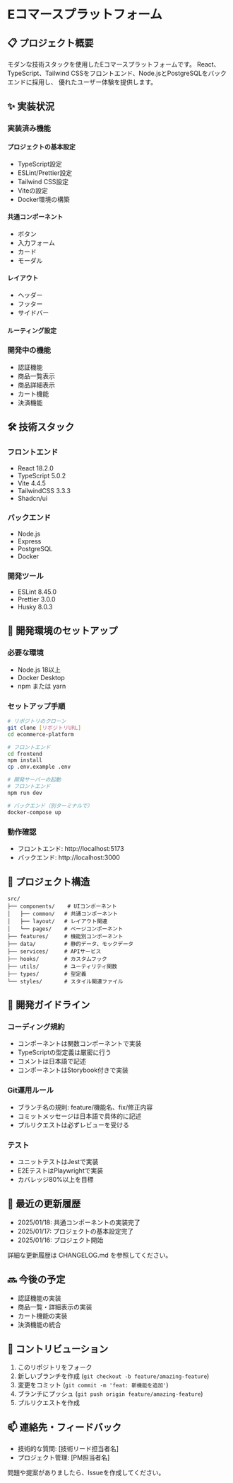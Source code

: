 # Eコマースプラットフォーム

## 📋 プロジェクト概要
モダンな技術スタックを使用したEコマースプラットフォームです。
React、TypeScript、Tailwind CSSをフロントエンド、Node.jsとPostgreSQLをバックエンドに採用し、
優れたユーザー体験を提供します。

## ✨ 実装状況

### 実装済み機能
#### プロジェクトの基本設定
- TypeScript設定
- ESLint/Prettier設定
- Tailwind CSS設定
- Viteの設定
- Docker環境の構築

#### 共通コンポーネント
- ボタン
- 入力フォーム
- カード
- モーダル

#### レイアウト
- ヘッダー
- フッター
- サイドバー

#### ルーティング設定

### 開発中の機能
- 認証機能
- 商品一覧表示
- 商品詳細表示
- カート機能
- 決済機能

## 🛠 技術スタック

### フロントエンド
- React 18.2.0
- TypeScript 5.0.2
- Vite 4.4.5
- TailwindCSS 3.3.3
- Shadcn/ui

### バックエンド
- Node.js
- Express
- PostgreSQL
- Docker

### 開発ツール
- ESLint 8.45.0
- Prettier 3.0.0
- Husky 8.0.3

## 🚀 開発環境のセットアップ

### 必要な環境
- Node.js 18以上
- Docker Desktop
- npm または yarn

### セットアップ手順
```bash
# リポジトリのクローン
git clone [リポジトリURL]
cd ecommerce-platform

# フロントエンド
cd frontend
npm install
cp .env.example .env

# 開発サーバーの起動
# フロントエンド
npm run dev

# バックエンド（別ターミナルで）
docker-compose up
```

### 動作確認
- フロントエンド: http://localhost:5173
- バックエンド: http://localhost:3000

## 📁 プロジェクト構造
```
src/
├── components/    # UIコンポーネント
│   ├── common/   # 共通コンポーネント
│   ├── layout/   # レイアウト関連
│   └── pages/    # ページコンポーネント
├── features/     # 機能別コンポーネント
├── data/         # 静的データ、モックデータ
├── services/     # APIサービス
├── hooks/        # カスタムフック
├── utils/        # ユーティリティ関数
├── types/        # 型定義
└── styles/       # スタイル関連ファイル
```

## 📝 開発ガイドライン

### コーディング規約
- コンポーネントは関数コンポーネントで実装
- TypeScriptの型定義は厳密に行う
- コメントは日本語で記述
- コンポーネントはStorybook付きで実装

### Git運用ルール
- ブランチ名の規則: feature/機能名、fix/修正内容
- コミットメッセージは日本語で具体的に記述
- プルリクエストは必ずレビューを受ける

### テスト
- ユニットテストはJestで実装
- E2EテストはPlaywrightで実装
- カバレッジ80%以上を目標

## 📝 最近の更新履歴
- 2025/01/18: 共通コンポーネントの実装完了
- 2025/01/17: プロジェクトの基本設定完了
- 2025/01/16: プロジェクト開始

詳細な更新履歴は CHANGELOG.md を参照してください。

## 🔜 今後の予定
- 認証機能の実装
- 商品一覧・詳細表示の実装
- カート機能の実装
- 決済機能の統合

## 👥 コントリビューション
1. このリポジトリをフォーク
2. 新しいブランチを作成 (`git checkout -b feature/amazing-feature`)
3. 変更をコミット (`git commit -m 'feat: 新機能を追加'`)
4. ブランチにプッシュ (`git push origin feature/amazing-feature`)
5. プルリクエストを作成

## 📫 連絡先・フィードバック
- 技術的な質問: [技術リード担当者名]
- プロジェクト管理: [PM担当者名]

問題や提案がありましたら、Issueを作成してください。
